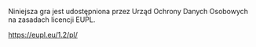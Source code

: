 Niniejsza gra jest udostępniona przez Urząd Ochrony Danych Osobowych na zasadach licencji EUPL.

https://eupl.eu/1.2/pl/
